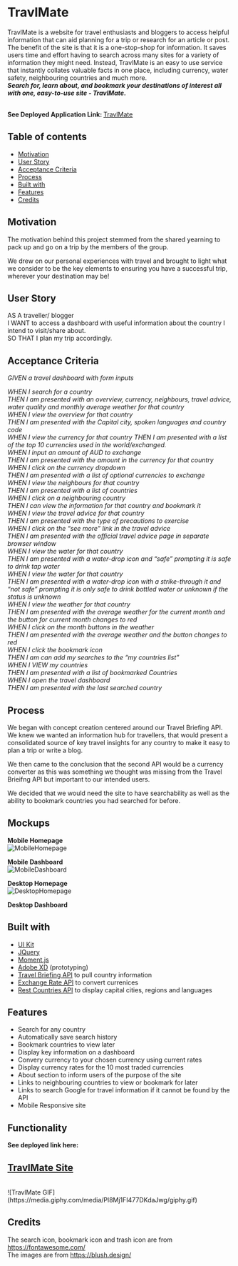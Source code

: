 # TravlMate
TravlMate is a website for travel enthusiasts and bloggers to access helpful information that can aid planning for a trip or research for an article or post.<br>
The benefit of the site is that it is a one-stop-shop for information. It saves users time and effort having to search across many sites for a variety of information they might need. Instead, TravlMate is an easy to use service that instantly collates valuable facts in one place, including currency, water safety, neighbouring countries and much more.<br>
<i><b> Search for, learn about, and bookmark your destinations of interest all with one, easy-to-use site -  TravlMate. </i></b>


<br> <b>See Deployed Application Link: </b>
<a href="https://ffakih5.github.io/Travelmate/dashboard/index.html"> TravlMate </a>

## Table of contents
  - [Motivation](#motivation)
  - [User Story](#userstory)
  - [Acceptance Criteria](#acceptancecriteria)
  - [Process](#process)
  - [Built with](#built-with)
  - [Features](#features)
  - [Credits](#credits)

## Motivation
The motivation behind this project stemmed from the shared yearning to pack up and go on a trip by the members of the group. 

We drew on our personal experiences with travel and brought to light what we consider to be the key elements to ensuring you have a successful trip, wherever your destination may be!

## User Story
AS A traveller/ blogger <br>
I WANT to access a dashboard with useful information about the country I intend to visit/share about. <br>
SO THAT I plan my trip accordingly. <br>

## Acceptance Criteria
<i>GIVEN a travel dashboard with form inputs 

WHEN I search for a country 
<br>THEN I am presented with an overview, currency, neighbours, travel advice, water quality and monthly average weather for that country<br>
WHEN I view the overview for that country<br>
THEN I am presented with the Capital city, spoken languages and country code<br>
WHEN I view the currency for that country
THEN I am presented with a list of the top 10 currencies used in the world/exchanged.<br>
WHEN I input an amount of AUD to exchange<br>
THEN I am presented with the amount in the currency for that country <br>
WHEN I click on the currency dropdown<br>
THEN I am presented with a list of optional currencies to exchange<br>
WHEN I view the neighbours for that country <br>
THEN I am presented with a list of countries<br>
WHEN I click on a neighbouring country<br>
THEN I can view the information for that country and bookmark it <br>
WHEN I view the travel advice for that country <br>
THEN I am presented with the type of precautions to exercise <br>
WHEN I click on the “see more” link in the travel advice <br>
THEN I am presented with the official travel advice page in separate browser window<br>
WHEN I view the water for that country <br>
THEN I am presented with a water-drop icon and “safe” prompting it is safe to drink tap water<br>
WHEN I view the water for that country <br>
THEN I am presented with a water-drop icon with a strike-through it and “not safe” prompting it is only safe to drink bottled water or unknown if the status is unknown<br>
WHEN I view the weather for that country <br>
THEN I am presented with the average weather for the current month and the button for current month changes to red<br>
WHEN I click on the month buttons in the weather <br>
THEN I am presented with the average weather and the button changes to red <br>
WHEN I click the bookmark icon <br>
THEN I am can add my searches to the “my countries list”<br>
WHEN I VIEW my countries <br>
THEN I am presented with a list of bookmarked Countries <br>
WHEN I open the travel dashboard <br>
THEN I am presented with the last searched country</i>


## Process
We began with concept creation centered around our Travel Briefing API. We knew we wanted an information hub for travellers, that would present a consolidated source of key travel insights for any country to make it easy to plan a trip or write a blog. 

We then came to the conclusion that the second API would be a currency converter as this was something we thought was missing from the Travel Brieifng API but important to our intended users.

We decided that we would need the site to have searchability as well as the ability to bookmark countries you had searched for before.


## Mockups
<b>Mobile Homepage</b></br>
![MobileHomepage](https://github.com/ffakih5/Travelmate/blob/suzie-test/assets/images/Screenshots/MobileHomepage.png?raw=true)

<b>Mobile Dashboard</b></br>
![MobileDashboard](https://github.com/ffakih5/Travelmate/blob/suzie-test/assets/images/Screenshots/MobileDashboard.png?raw=true)

<b>Desktop Homepage</b></br>
![DesktopHomepage](https://github.com/ffakih5/Travelmate/blob/main/assets/images/Screenshots/Desktop_Homepage.png?raw=true)


<b>Desktop Dashboard</b></br>

## Built with
- [UI Kit](https://getbootstrap.com/)
- [JQuery](https://jquery.com/)
- [Moment.js](https://momentjs.com/)
- [Adobe XD](https://www.adobe.com/au/products/xd.html) (prototyping)
- [Travel Briefing API](https://travelbriefing.org/api) to pull country information
- [Exchange Rate API](https://ratesapi.io/) to convert currenices
- [Rest Countries API](https://restcountries.eu/) to display capital cities, regions and languages

## Features
- Search for any country 
- Automatically save search history 
- Bookmark countries to view later
- Display key information on a dashboard
- Convery currency to your chosen currency using current rates
- Display currency rates for the 10 most traded currencies
- About section to inform users of the purpose of the site
- Links to neighbouring countries to view or bookmark for later
- Links to search Google for travel information if it cannot be found by the API
- Mobile Responsive site


## Functionality 
<b>See deployed link here:</b><br>
<h2><a href="https://ffakih5.github.io/Travelmate/dashboard/index.html"> TravlMate Site</a></h2>
<br>
![TravlMate GIF](https://media.giphy.com/media/Pl8Mj1FI477DKdaJwg/giphy.gif)

## Credits
The search icon, bookmark icon and trash icon are from https://fontawesome.com/<br>
The images are from https://blush.design/